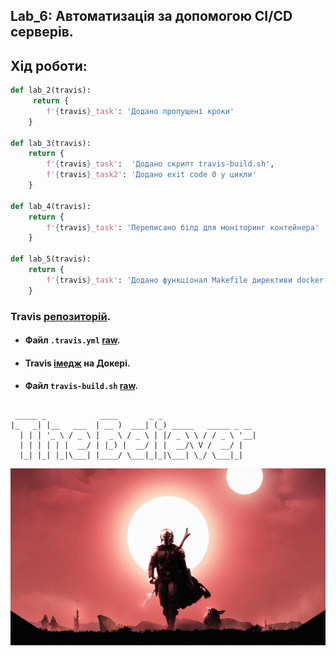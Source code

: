 ## Lab_6: Автоматизація за допомогою CI/CD серверів.
## Хід роботи:
```python
def lab_2(travis):
     return {
        f'{travis}_task': 'Додано пропущені кроки'
    }

def lab_3(travis):
    return {
        f'{travis}_task':  'Додано скрипт travis-build.sh',
        f'{travis}_task2': 'Додано exit code 0 у цикли'
    }

def lab_4(travis):
    return {
        f'{travis}_task': 'Переписано білд для моніторинг контейнера'
    }

def lab_5(travis):
    return {
        f'{travis}_task': 'Додано функціонал Makefile директиви docker-push'
    }
```

### Travis [репозиторій](https://travis-ci.com/github/VasylFil/lbs/).
+ #### Файл `.travis.yml` [raw](https://github.com/VasylFil/lbs/blob/main/.travis.yml).
+ #### Travis [імедж](https://hub.docker.com/r/vasylfil/app) на Докері.
+ #### Файл `travis-build.sh` [raw](https://github.com/VasylFil/lbs/blob/main/Lab_3/scripts/travis-build.sh).
##
```
 _____ _            ____       _ _                     
|_   _| |__   ___  | __ )  ___| (_) _____   _____ _ __ 
  | | | '_ \ / _ \ |  _ \ / _ \ | |/ _ \ \ / / _ \ '__|
  | | | | | |  __/ | |_) |  __/ | |  __/\ V /  __/ |   
  |_| |_| |_|\___| |____/ \___|_|_|\___| \_/ \___|_|   

```
![](./img/mandalorian.jpg)
